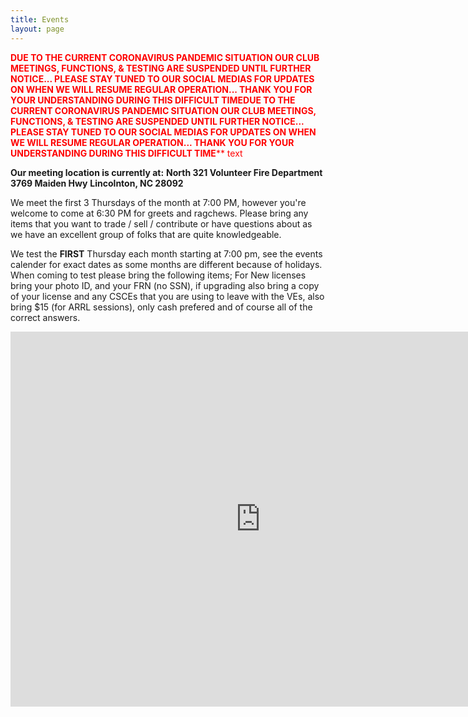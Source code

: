 ```yaml
---
title: Events
layout: page
---
```

<span style="color:red">****DUE TO THE CURRENT CORONAVIRUS PANDEMIC SITUATION OUR CLUB MEETINGS, FUNCTIONS, & TESTING ARE SUSPENDED UNTIL FURTHER NOTICE...  PLEASE STAY TUNED TO OUR SOCIAL MEDIAS FOR UPDATES ON WHEN WE WILL RESUME REGULAR OPERATION...  THANK YOU FOR YOUR UNDERSTANDING DURING THIS DIFFICULT TIME******DUE TO THE CURRENT CORONAVIRUS PANDEMIC SITUATION OUR CLUB MEETINGS, FUNCTIONS, & TESTING ARE SUSPENDED UNTIL FURTHER NOTICE...  PLEASE STAY TUNED TO OUR SOCIAL MEDIAS FOR UPDATES ON WHEN WE WILL RESUME REGULAR OPERATION...  THANK YOU FOR YOUR UNDERSTANDING DURING THIS DIFFICULT TIME**** text</span>

**Our meeting location is currently at:**
**North 321 Volunteer Fire Department**
**3769 Maiden Hwy**
**Lincolnton, NC 28092**

We meet the first 3 Thursdays of the month at 7:00 PM, however you're welcome to come at 6:30 PM for greets and ragchews. Please bring any items that you want to trade / sell / contribute or have questions about as we have an excellent group of folks that are quite knowledgeable.

We test the **FIRST** Thursday each month starting at 7:00 pm, see the events calender for exact dates as some months are different because of holidays. When coming to test please bring the following items; For New licenses bring your photo ID, and your FRN (no SSN), if upgrading also bring a copy of your license and any CSCEs that you are using to leave with the VEs, also bring $15 (for ARRL sessions), only cash prefered and of course all of the correct answers.

<iframe src="https://calendar.google.com/calendar/embed?height=600&amp;wkst=1&amp;bgcolor=%23FFFFFF&amp;src=kt4nc.carc%40gmail.com&amp;color=%231B887A&amp;src=en.usa%23holiday%40group.v.calendar.google.com&amp;color=%230F4B38&amp;ctz=America%2FNew_York" style="border-width:0" width="800" height="600" frameborder="0" scrolling="no"></iframe>

